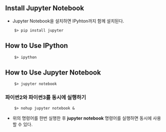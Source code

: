 ## Install Jupyter Notebook
- Jupyter Notebook을 설치하면 IPyhton까지 함께 설치된다.
```shell
    $> pip install jupyter
```

## How to Use IPython
```shell
    $> ipython
```

## How to Use Jupyter Notebook
```shell
    $> jupyter notebook
```
### 파이썬2와 파이썬3를 동시에 실행하기
```shell
    $> nohup jupyter notebook &
```
- 위의 명령어를 한번 실행한 후 **jupyter notebook** 명령어를 실행하면 동시에 사용할 수 있다.
